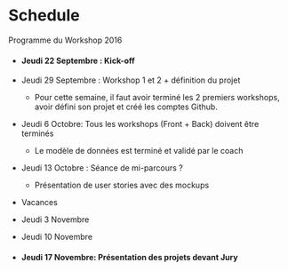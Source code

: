 # Schedule
Programme du Workshop 2016

* #### Jeudi 22 Septembre : Kick-off

* Jeudi 29 Septembre : Workshop 1 et 2 + définition du projet

  * Pour cette semaine, il faut avoir terminé les 2 premiers workshops, avoir défini son projet et créé les comptes Github.

* Jeudi 6 Octobre: Tous les workshops (Front + Back) doivent être terminés
  * Le modèle de données est terminé et validé par le coach

* Jeudi 13 Octobre : Séance de mi-parcours ?
  * Présentation de user stories avec des mockups

* Vacances

*  Jeudi 3 Novembre

* Jeudi 10 Novembre

* #### Jeudi 17 Novembre: Présentation des projets devant Jury
